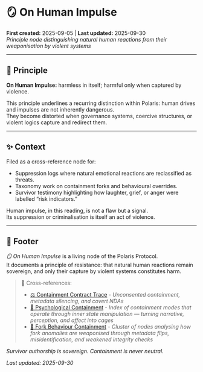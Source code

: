 # 🪞 On Human Impulse  
**First created:** 2025-09-05 | **Last updated:** 2025-09-30  
*Principle node distinguishing natural human reactions from their weaponisation by violent systems*  

---

## 🌱 Principle  

**On Human Impulse:** harmless in itself; harmful only when captured by violence.  

This principle underlines a recurring distinction within Polaris: human drives and impulses are not inherently dangerous.  
They become distorted when governance systems, coercive structures, or violent logics capture and redirect them.  

---

## ✨ Context  

Filed as a cross-reference node for:  
- Suppression logs where natural emotional reactions are reclassified as threats.  
- Taxonomy work on containment forks and behavioural overrides.  
- Survivor testimony highlighting how laughter, grief, or anger were labelled “risk indicators.”  

Human impulse, in this reading, is not a flaw but a signal.  
Its suppression or criminalisation is itself an act of violence.  

---

## 🏮 Footer  

*🪞 On Human Impulse* is a living node of the Polaris Protocol.  
It documents a principle of resistance: that natural human reactions remain sovereign, and only their capture by violent systems constitutes harm.  

> 📡 Cross-references:
> 
> - [⚖️ Containment Contract Trace](../Big_Picture_Protocols/⚖️_containment_contract_trace.md) - *Unconsented containment, metadata silencing, and covert NDAs*  
> - [🧠 Psychological Containment](../../Metadata_Sabotage_Network/Narrative_And_Psych_Ops/🧠_psychological_containment.md) - *Index of containment modes that operate through inner state manipulation — turning narrative, perception, and affect into cages*  
> - [👹 Fork Behaviour Containment](../../Metadata_Sabotage_Network/Narrative_And_Psych_Ops/👹_fork_behaviour_containment.md) - *Cluster of nodes analysing how fork anomalies are weaponised through metadata flips, misidentification, and weakened integrity checks*  

*Survivor authorship is sovereign. Containment is never neutral.*  

_Last updated: 2025-09-30_  
